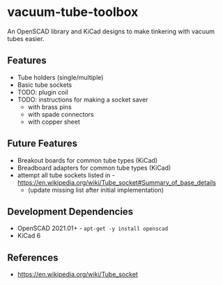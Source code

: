 # vacuum-tube-toolbox

An OpenSCAD library and KiCad designs to make tinkering with vacuum tubes easier.

## Features

- Tube holders (single/multiple)
- Basic tube sockets
- TODO: plugin coil
- TODO: instructions for making a socket saver 
  - with brass pins
  - with spade connectors
  - with copper sheet

## Future Features

- Breakout boards for common tube types (KiCad)
- Breadboard adapters for common tube types (KiCad)
- attempt all tube sockets listed in - https://en.wikipedia.org/wiki/Tube_socket#Summary_of_base_details
  - (update missing list after initial implementation)

## Development Dependencies

- OpenSCAD 2021.01+ - `apt-get -y install openscad`
- KiCad 6

## References

- https://en.wikipedia.org/wiki/Tube_socket
